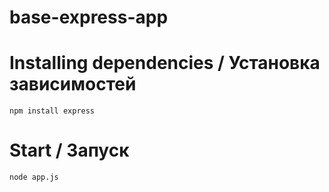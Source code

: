 # base-express-app
# Installing dependencies / Установка зависимостей
```npm install express```
# Start / Запуск
```node app.js```
